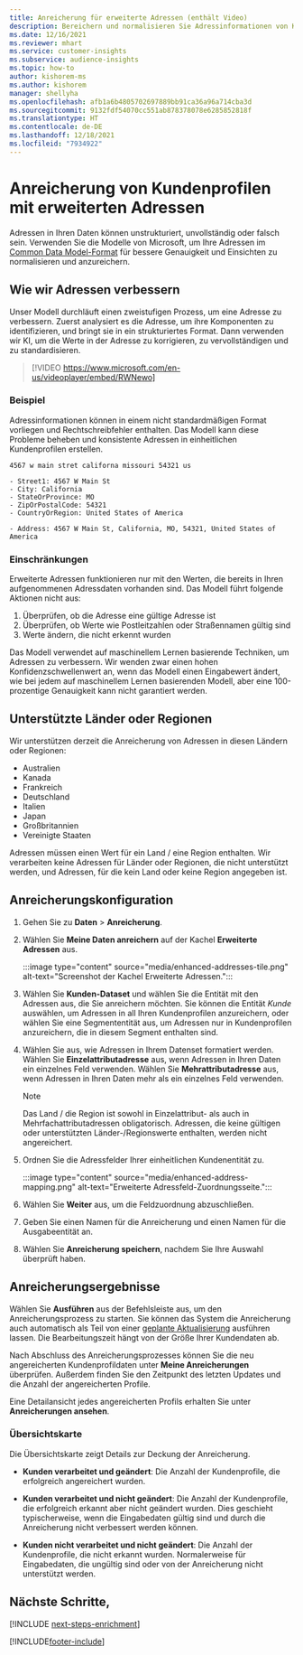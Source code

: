 ```yaml
---
title: Anreicherung für erweiterte Adressen (enthält Video)
description: Bereichern und normalisieren Sie Adressinformationen von Kundenprofilen mit Microsoft-Modellen.
ms.date: 12/16/2021
ms.reviewer: mhart
ms.service: customer-insights
ms.subservice: audience-insights
ms.topic: how-to
author: kishorem-ms
ms.author: kishorem
manager: shellyha
ms.openlocfilehash: afb1a6b4805702697889bb91ca36a96a714cba3d
ms.sourcegitcommit: 9132fdf54070cc551ab878378078e6285852818f
ms.translationtype: HT
ms.contentlocale: de-DE
ms.lasthandoff: 12/18/2021
ms.locfileid: "7934922"
---
```

# <a name="enrichment-of-customer-profiles-with-enhanced-addresses"></a>Anreicherung von Kundenprofilen mit erweiterten Adressen

Adressen in Ihren Daten können unstrukturiert, unvollständig oder falsch sein. Verwenden Sie die Modelle von Microsoft, um Ihre Adressen im [Common Data Model-Format](/common-data-model/schema/core/applicationcommon/address) für bessere Genauigkeit und Einsichten zu normalisieren und anzureichern.

## <a name="how-we-enhance-addresses"></a>Wie wir Adressen verbessern

Unser Modell durchläuft einen zweistufigen Prozess, um eine Adresse zu verbessern. Zuerst analysiert es die Adresse, um ihre Komponenten zu identifizieren, und bringt sie in ein strukturiertes Format. Dann verwenden wir KI, um die Werte in der Adresse zu korrigieren, zu vervollständigen und zu standardisieren.

> [!VIDEO https://www.microsoft.com/en-us/videoplayer/embed/RWNewo]

### <a name="example"></a>Beispiel

Adressinformationen können in einem nicht standardmäßigen Format vorliegen und Rechtschreibfehler enthalten. Das Modell kann diese Probleme beheben und konsistente Adressen in einheitlichen Kundenprofilen erstellen.

```Input
4567 w main stret californa missouri 54321 us
```

```Output
- Street1: 4567 W Main St
- City: California
- StateOrProvince: MO
- ZipOrPostalCode: 54321
- CountryOrRegion: United States of America

- Address: 4567 W Main St, California, MO, 54321, United States of America
```

### <a name="limitations"></a>Einschränkungen

Erweiterte Adressen funktionieren nur mit den Werten, die bereits in Ihren aufgenommenen Adressdaten vorhanden sind. Das Modell führt folgende Aktionen nicht aus: 

1. Überprüfen, ob die Adresse eine gültige Adresse ist
2. Überprüfen, ob Werte wie Postleitzahlen oder Straßennamen gültig sind
3. Werte ändern, die nicht erkennt wurden

Das Modell verwendet auf maschinellem Lernen basierende Techniken, um Adressen zu verbessern. Wir wenden zwar einen hohen Konfidenzschwellenwert an, wenn das Modell einen Eingabewert ändert, wie bei jedem auf maschinellem Lernen basierenden Modell, aber eine 100-prozentige Genauigkeit kann nicht garantiert werden.

## <a name="supported-countries-or-regions"></a>Unterstützte Länder oder Regionen

Wir unterstützen derzeit die Anreicherung von Adressen in diesen Ländern oder Regionen: 

- Australien
- Kanada
- Frankreich
- Deutschland
- Italien
- Japan
- Großbritannien
- Vereinigte Staaten

Adressen müssen einen Wert für ein Land / eine Region enthalten. Wir verarbeiten keine Adressen für Länder oder Regionen, die nicht unterstützt werden, und Adressen, für die kein Land oder keine Region angegeben ist.

## <a name="configure-the-enrichment"></a>Anreicherungskonfiguration

1. Gehen Sie zu **Daten** > **Anreicherung**.

1. Wählen Sie **Meine Daten anreichern** auf der Kachel **Erweiterte Adressen** aus.

   :::image type="content" source="media/enhanced-addresses-tile.png" alt-text="Screenshot der Kachel Erweiterte Adressen.":::

1. Wählen Sie **Kunden-Dataset** und wählen Sie die Entität mit den Adressen aus, die Sie anreichern möchten. Sie können die Entität *Kunde* auswählen, um Adressen in all Ihren Kundenprofilen anzureichern, oder wählen Sie eine Segmententität aus, um Adressen nur in Kundenprofilen anzureichern, die in diesem Segment enthalten sind.

1. Wählen Sie aus, wie Adressen in Ihrem Datenset formatiert werden. Wählen Sie **Einzelattributadresse** aus, wenn Adressen in Ihren Daten ein einzelnes Feld verwenden. Wählen Sie **Mehrattributadresse** aus, wenn Adressen in Ihren Daten mehr als ein einzelnes Feld verwenden.

   > [!NOTE]
   > Das Land / die Region ist sowohl in Einzelattribut- als auch in Mehrfachattributadressen obligatorisch. Adressen, die keine gültigen oder unterstützten Länder-/Regionswerte enthalten, werden nicht angereichert.

1.  Ordnen Sie die Adressfelder Ihrer einheitlichen Kundenentität zu.

    :::image type="content" source="media/enhanced-address-mapping.png" alt-text="Erweiterte Adressfeld-Zuordnungsseite.":::

1. Wählen Sie **Weiter** aus, um die Feldzuordnung abzuschließen.

1. Geben Sie einen Namen für die Anreicherung und einen Namen für die Ausgabeentität an.

1. Wählen Sie **Anreicherung speichern**, nachdem Sie Ihre Auswahl überprüft haben.

## <a name="enrichment-results"></a>Anreicherungsergebnisse

Wählen Sie **Ausführen** aus der Befehlsleiste aus, um den Anreicherungsprozess zu starten. Sie können das System die Anreicherung auch automatisch als Teil von einer [geplante Aktualisierung](system.md#schedule-tab) ausführen lassen. Die Bearbeitungszeit hängt von der Größe Ihrer Kundendaten ab.

Nach Abschluss des Anreicherungsprozesses können Sie die neu angereicherten Kundenprofildaten unter **Meine Anreicherungen** überprüfen. Außerdem finden Sie den Zeitpunkt des letzten Updates und die Anzahl der angereicherten Profile.

Eine Detailansicht jedes angereicherten Profils erhalten Sie unter **Anreicherungen ansehen**.

### <a name="overview-card"></a>Übersichtskarte

Die Übersichtskarte zeigt Details zur Deckung der Anreicherung. 

* **Kunden verarbeitet und geändert**: Die Anzahl der Kundenprofile, die erfolgreich angereichert wurden.

* **Kunden verarbeitet und nicht geändert**: Die Anzahl der Kundenprofile, die erfolgreich erkannt aber nicht geändert wurden. Dies geschieht typischerweise, wenn die Eingabedaten gültig sind und durch die Anreicherung nicht verbessert werden können.

* **Kunden nicht verarbeitet und nicht geändert**: Die Anzahl der Kundenprofile, die nicht erkannt wurden. Normalerweise für Eingabedaten, die ungültig sind oder von der Anreicherung nicht unterstützt werden.

## <a name="next-steps"></a>Nächste Schritte,

[!INCLUDE [next-steps-enrichment](../includes/next-steps-enrichment.md)]

[!INCLUDE[footer-include](../includes/footer-banner.md)]
